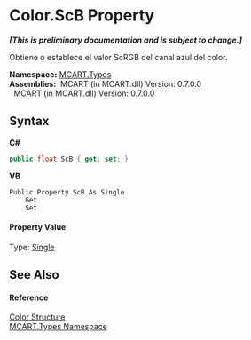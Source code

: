 # Color.ScB Property 
 _**\[This is preliminary documentation and is subject to change.\]**_

Obtiene o establece el valor ScRGB del canal azul del color.

**Namespace:**&nbsp;<a href="c5168ca1-3831-8d0b-91b8-6ec8e54f9c51">MCART.Types</a><br />**Assemblies:**&nbsp;&nbsp;MCART (in MCART.dll) Version: 0.7.0.0<br />&nbsp;&nbsp;MCART (in MCART.dll) Version: 0.7.0.0<br />

## Syntax

**C#**<br />
``` C#
public float ScB { get; set; }
```

**VB**<br />
``` VB
Public Property ScB As Single
	Get
	Set
```


#### Property Value
Type: <a href="http://msdn2.microsoft.com/es-es/library/3www918f" target="_blank">Single</a>

## See Also


#### Reference
<a href="b2f59482-b5b7-a7aa-b3e0-1a7c0ef43382">Color Structure</a><br /><a href="c5168ca1-3831-8d0b-91b8-6ec8e54f9c51">MCART.Types Namespace</a><br />